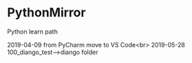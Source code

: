 # PythonMirror
Python learn path

2019-04-09 from PyCharm move to VS Code\<br> 
2019-05-28 100_diango_test-->diango folder
